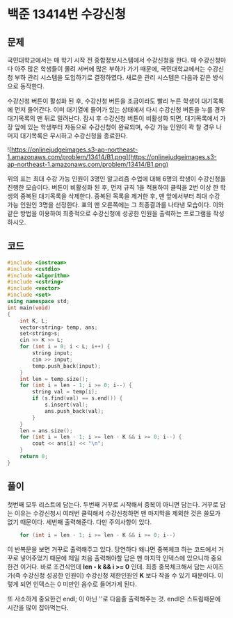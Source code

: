 # 백준 13414번 수강신청

## 문제
국민대학교에서는 매 학기 시작 전 종합정보시스템에서 수강신청을 한다. 매 수강신청마다 아주 많은 학생들이 몰려 서버에 많은 부하가 가기 때문에, 국민대학교에서는 수강신청 부하 관리 시스템을 도입하기로 결정하였다. 새로운 관리 시스템은 다음과 같은 방식으로 동작한다.

수강신청 버튼이 활성화 된 후, 수강신청 버튼을 조금이라도 빨리 누른 학생이 대기목록에 먼저 들어간다.
이미 대기열에 들어가 있는 상태에서 다시 수강신청 버튼을 누를 경우 대기목록의 맨 뒤로 밀려난다.
잠시 후 수강신청 버튼이 비활성화 되면, 대기목록에서 가장 앞에 있는 학생부터 자동으로 수강신청이 완료되며, 수강 가능 인원이 꽉 찰 경우 나머지 대기목록은 무시하고 수강신청을 종료한다.

![https://onlinejudgeimages.s3-ap-northeast-1.amazonaws.com/problem/13414/B1.png](https://onlinejudgeimages.s3-ap-northeast-1.amazonaws.com/problem/13414/B1.png)

위의 표는 최대 수강 가능 인원이 3명인 알고리즘 수업에 대해 6명의 학생이 수강신청을 진행한 모습이다. 버튼이 비활성화 된 후, 먼저 규칙 1을 적용하여 클릭을 2번 이상 한 학생의 중복된 대기목록을 삭제한다. 중복된 목록을 제거한 후, 맨 앞에서부터 최대 수강 가능 인원인 3명을 선정한다. 표의 맨 오른쪽에는 그 최종결과를 나타낸 모습이다. 이와 같은 방법을 이용하여 최종적으로 수강신청에 성공한 인원을 출력하는 프로그램을 작성하시오.

## 코드

```c++
#include <iostream>
#include <cstdio>
#include <algorithm>
#include <cstring>
#include <vector>
#include <set>
using namespace std;
int main(void)
{
	int K, L;
	vector<string> temp, ans;
	set<string>s;
	cin >> K >> L;
	for (int i = 0; i < L; i++) {
		string input;
		cin >> input;
		temp.push_back(input);
	}
	int len = temp.size();
	for (int i = len - 1; i >= 0; i--) {
		string val = temp[i];
		if (s.find(val) == s.end()) {
			s.insert(val);
			ans.push_back(val);
		}
	}
	len = ans.size();
	for (int i = len - 1; i >= len - K && i >= 0; i--) {
		cout << ans[i] << "\n";
	}
	return 0;
}
```
## 풀이

첫번째 모두 리스트에 담는다. 
두번째 거꾸로 시작해서 중복이 아니면 담는다. 거꾸로 담는 이유는 수강신청시 여러번 클릭해서 수강신청하면 맨 마지막을 제외한 것은 쓸모가 없기 때문이다. 
세번째 출력해준다. 다만 주의사항이 있다.

```c++
	for (int i = len - 1; i >= len - K && i >= 0; i--) 
```

이 반복문을 보면 거꾸로 출력해주고 있다. 당연하다 왜냐면 중복체크 하는 코드에서 거꾸로 넣어주었기 때문에 제일 처음 출력해야할 답은 맨 마지막 인덱스에 있으니까 중요한건 이거다.
바로 조건식인데 **len - k && i >= 0** 인데. 최종 중복체크해서 담는 사이즈가(즉 수강신청 성공한 인원이) 수강신청 제한인원인 **K** 보다 작을 수 있기 때문이다. 이렇게 되면 인덱스는 0 미만인 음수로 들어가게 된다. 

또 사소하게 중요한건 endl; 이 아닌 '\'로 다음줄 출력해주는 것. endl은 스트림때문에 시간을 많이 잡아먹는다.
